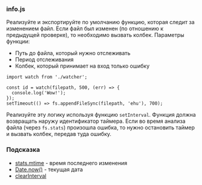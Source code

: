 ### info.js

Реализуйте и экспортируйте по умолчанию функцию, которая следит за изменением файл. Если файл был изменен (по отношению к предыдущей проверке), то необходимо вызвать колбек. Параметры функции:

-   Путь до файла, который нужно отслеживать
-   Период отслеживания
-   Колбек, который принимает на вход только ошибку

```
import watch from './watcher';

const id = watch(filepath, 500, (err) => {
  console.log('Wow!');
});
setTimeout(() => fs.appendFileSync(filepath, 'ehu'), 700);

```

Реализуйте эту логику используя функцию `setInterval`. Функция должна возвращать наружу идентификатор таймера. Если во время анализа файла (через `fs.stats`) произошла ошибка, то нужно остановить таймер и вызвать колбек, передав туда ошибку.

### Подсказка

-   [stats.mtime](https://nodejs.org/api/fs.html#fs_stats_mtime) - время последнего изменения
-   [Date.now()](https://developer.mozilla.org/en-US/docs/Web/JavaScript/Reference/Global_Objects/Date/now) - текущая дата
-   [clearInterval](https://www.w3schools.com/jsref/met_win_clearinterval.asp)